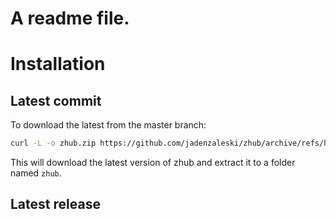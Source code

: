 # A readme file.

# Installation

## Latest commit
To download the latest from the master branch:
```bash
curl -L -o zhub.zip https://github.com/jadenzaleski/zhub/archive/refs/heads/master.zip && unzip zhub.zip && mkdir zhub && cp -r zhub-master/* zhub && rm -rf zhub-master zhub.zip
```
This will download the latest version of zhub and extract it to a folder named `zhub`.

## Latest release
